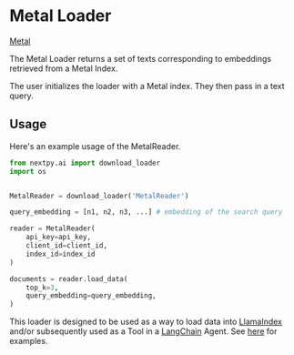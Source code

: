 # Metal Loader
[Metal](https://getmetal.io)


The Metal Loader returns a set of texts corresponding to embeddings retrieved from a Metal Index.

The user initializes the loader with a Metal index. They then pass in a text query.

## Usage

Here's an example usage of the MetalReader.

```python
from nextpy.ai import download_loader
import os


MetalReader = download_loader('MetalReader')

query_embedding = [n1, n2, n3, ...] # embedding of the search query

reader = MetalReader(
    api_key=api_key,
    client_id=client_id,
    index_id=index_id
)

documents = reader.load_data(
    top_k=3,
    query_embedding=query_embedding,
)
```

This loader is designed to be used as a way to load data into [LlamaIndex](https://github.com/jerryjliu/gpt_index/tree/main/gpt_index) and/or subsequently used as a Tool in a [LangChain](https://github.com/hwchase17/langchain) Agent. See [here](https://github.com/emptycrown/llama-hub/tree/main) for examples.
